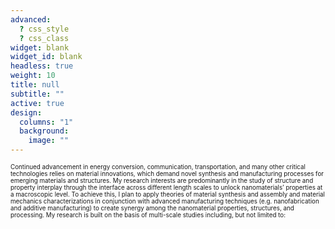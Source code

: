 ```yaml
---
advanced:
  ? css_style
  ? css_class
widget: blank
widget_id: blank
headless: true
weight: 10
title: null
subtitle: ""
active: true
design:
  columns: "1"
  background:
    image: ""
---
```

<span style="font-size: 0.7em; line-height: normal;">Continued advancement in energy conversion, communication, transportation, and many other critical technologies relies on material innovations, which demand novel synthesis and manufacturing processes for emerging materials and structures. My research interests are predominantly in the study of structure and property interplay through the interface across different length scales to unlock nanomaterials’ properties at a macroscopic level. To achieve this, I plan to apply theories of material synthesis and assembly and material mechanics characterizations in conjunction with advanced manufacturing techniques (e.g. nanofabrication and additive manufacturing) to create synergy among the nanomaterial properties, structures, and processing. My research is built on the basis of multi-scale studies including, but not limited to:</span>

